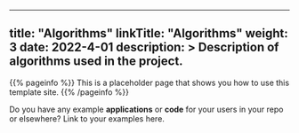 
---
title: "Algorithms"
linkTitle: "Algorithms"
weight: 3
date: 2022-4-01
description: >
  Description of algorithms used in the project.
---

{{% pageinfo %}}
This is a placeholder page that shows you how to use this template site.
{{% /pageinfo %}}

Do you have any example **applications** or **code** for your users in your repo or elsewhere? Link to your examples here.


